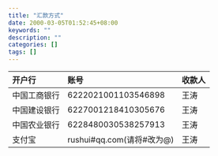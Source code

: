 ```yaml
---
title: "汇款方式"
date: 2000-03-05T01:52:45+08:00
keywords: ""
description: ""
categories: []
tags: []
---
```


|开户行|账号|收款人|
|:-|:-|:-|
|中国工商银行|6222021001103546898|王涛|
|中国建设银行|6227001218410305676|王涛|
|中国农业银行|6228480030538257913|王涛|
|支付宝|rushui#qq.com(请将#改为@)|王涛|